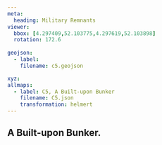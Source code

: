 ```yaml
---
meta:
  heading: Military Remnants
viewer:
  bbox: [4.297409,52.103775,4.297619,52.103898]
  rotation: 172.6
  
geojson:
  - label:
    filename: c5.geojson

xyz:
allmaps:
  - label: C5, A Built-upon Bunker
    filename: C5.json
    transformation: helmert
---
```


## A Built-upon Bunker.